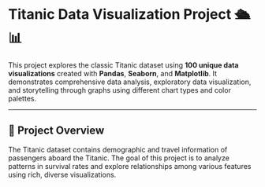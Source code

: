 # Titanic Data Visualization Project 🛳️📊

This project explores the classic Titanic dataset using **100 unique data visualizations** created with **Pandas**, **Seaborn**, and **Matplotlib**. 
It demonstrates comprehensive data analysis, exploratory data visualization, and storytelling through graphs using different chart types and color palettes.

---

## 📌 Project Overview

The Titanic dataset contains demographic and travel information of passengers aboard the Titanic. 
The goal of this project is to analyze patterns in survival rates and explore relationships among various features using rich, diverse visualizations.
